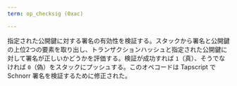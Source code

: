 ```yaml
---
term: op_checksig (0xac)

---
```

指定された公開鍵に対する署名の有効性を検証する。スタックから署名と公開鍵の上位2つの要素を取り出し、トランザクションハッシュと指定された公開鍵に対して署名が正しいかどうかを評価する。検証が成功すれば `1`（真）、そうでなければ `0`（偽）をスタックにプッシュする。このオペコードは Tapscript で Schnorr 署名を検証するために修正された。